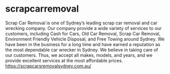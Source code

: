 # scrapcarremoval
Scrap Car Removal is one of Sydney’s leading scrap car removal and car wrecking company. Our company provide a wide variety of services to our customers, including Cash for Cars, Old Car Removal, Scrap Car Removal, Environment Friendly Vehicle Disposal, and Free Towing around Sydney.  We have been in the business for a long time and have earned a reputation as the most dependable car wrecker in Sydney. We believe in taking care of our customers. Thus, we accept all makes, models, and years, and we provide excellent services at the most affordable prices.
https://scrapcarsremovalsydney.com.au/
